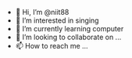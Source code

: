 - 👋 Hi, I’m @niit88
- 👀 I’m interested in singing
- 🌱 I’m currently learning computer
- 💞️ I’m looking to collaborate on ...
- 📫 How to reach me ...

<!---
niit88/niit88 is a ✨ special ✨ repository because its `README.md` (this file) appears on your GitHub profile.
You can click the Preview link to take a look at your changes.
--->
